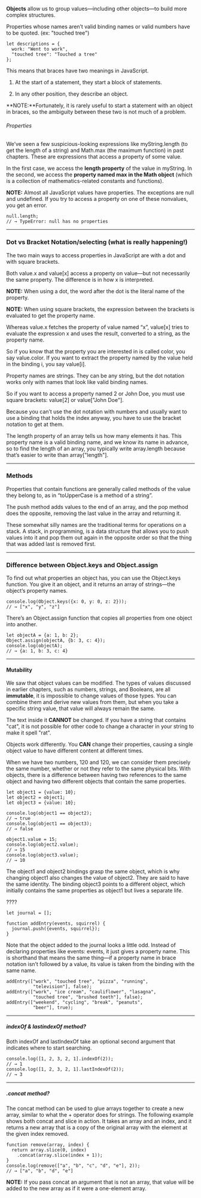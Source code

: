 **Objects** allow us to group values—including other objects—to build more complex structures.

Properties whose names aren’t valid binding names or valid numbers have to be quoted. (ex: "touched tree")

```
let descriptions = {
  work: "Went to work",
  "touched tree": "Touched a tree"
};
```

This means that braces have two meanings in JavaScript.

1.  At the start of a statement, they start a block of statements.

2.  In any other position, they describe an object.

**NOTE:**Fortunately, it is rarely useful to start a statement with an object in braces, so the ambiguity between these two is not much of a problem.

###### Properties

We’ve seen a few suspicious-looking expressions like myString.length (to get the length of a string) and Math.max (the maximum function) in past chapters. These are expressions that access a property of some value.

In the first case, we access the **length property** of the value in myString. In the second, we access the **property named max in the Math object** (which is a collection of mathematics-related constants and functions).

**NOTE:** Almost all JavaScript values have properties. The exceptions are null and undefined. If you try to access a property on one of these nonvalues, you get an error.

```
null.length;
// → TypeError: null has no properties
```

---

### Dot vs Bracket Notation/selecting (what is really happening!)

The two main ways to access properties in JavaScript are with a dot and with square brackets.

Both value.x and value[x] access a property on value—but not necessarily the same property. The difference is in how x is interpreted.

**NOTE:** When using a dot, the word after the dot is the literal name of the property.

**NOTE:** When using square brackets, the expression between the brackets is evaluated to get the property name.

Whereas value.x fetches the property of value named “x”, value[x] tries to evaluate the expression x and uses the result, converted to a string, as the property name.

So if you know that the property you are interested in is called color, you say value.color. If you want to extract the property named by the value held in the binding i, you say value[i].

Property names are strings. They can be any string, but the dot notation works only with names that look like valid binding names.

So if you want to access a property named 2 or John Doe, you must use square brackets: value[2] or value["John Doe"].

Because you can’t use the dot notation with numbers and usually want to use a binding that holds the index anyway, you have to use the bracket notation to get at them.

The length property of an array tells us how many elements it has. This property name is a valid binding name, and we know its name in advance, so to find the length of an array, you typically write array.length because that’s easier to write than array["length"].

---

### Methods

Properties that contain functions are generally called methods of the value they belong to, as in “toUpperCase is a method of a string”.

The push method adds values to the end of an array, and the pop method does the opposite, removing the last value in the array and returning it.

These somewhat silly names are the traditional terms for operations on a stack. A stack, in programming, is a data structure that allows you to push values into it and pop them out again in the opposite order so that the thing that was added last is removed first.

---

### Difference between Object.keys and Object.assign

To find out what properties an object has, you can use the Object.keys function. You give it an object, and it returns an array of strings—the object’s property names.

```
console.log(Object.keys({x: 0, y: 0, z: 2}));
// → ["x", "y", "z"]
```

There’s an Object.assign function that copies all properties from one object into another.

```
let objectA = {a: 1, b: 2};
Object.assign(objectA, {b: 3, c: 4});
console.log(objectA);
// → {a: 1, b: 3, c: 4}
```

---

#### Mutability

We saw that object values can be modified. The types of values discussed in earlier chapters, such as numbers, strings, and Booleans, are all **immutable**, it is impossible to change values of those types. You can combine them and derive new values from them, but when you take a specific string value, that value will always remain the same.

The text inside it **CANNOT** be changed. If you have a string that contains "cat", it is not possible for other code to change a character in your string to make it spell "rat".

Objects work differently. You **CAN** change their properties, causing a single object value to have different content at different times.

When we have two numbers, 120 and 120, we can consider them precisely the same number, whether or not they refer to the same physical bits. With objects, there is a difference between having two references to the same object and having two different objects that contain the same properties.

```
let object1 = {value: 10};
let object2 = object1;
let object3 = {value: 10};

console.log(object1 == object2);
// → true
console.log(object1 == object3);
// → false

object1.value = 15;
console.log(object2.value);
// → 15
console.log(object3.value);
// → 10
```

The object1 and object2 bindings grasp the same object, which is why changing object1 also changes the value of object2. They are said to have the same identity. The binding object3 points to a different object, which initially contains the same properties as object1 but lives a separate life.

????

```
let journal = [];

function addEntry(events, squirrel) {
  journal.push({events, squirrel});
}
```

Note that the object added to the journal looks a little odd. Instead of declaring properties like events: events, it just gives a property name. This is shorthand that means the same thing—if a property name in brace notation isn’t followed by a value, its value is taken from the binding with the same name.

```
addEntry(["work", "touched tree", "pizza", "running",
          "television"], false);
addEntry(["work", "ice cream", "cauliflower", "lasagna",
          "touched tree", "brushed teeth"], false);
addEntry(["weekend", "cycling", "break", "peanuts",
          "beer"], true);
```

---

##### indexOf & lastindexOf method?

Both indexOf and lastIndexOf take an optional second argument that indicates where to start searching.

```
console.log([1, 2, 3, 2, 1].indexOf(2));
// → 1
console.log([1, 2, 3, 2, 1].lastIndexOf(2));
// → 3
```

---

##### .concat method?

The concat method can be used to glue arrays together to create a new array, similar to what the + operator does for strings. The following example shows both concat and slice in action. It takes an array and an index, and it returns a new array that is a copy of the original array with the element at the given index removed.

```
function remove(array, index) {
  return array.slice(0, index)
    .concat(array.slice(index + 1));
}
console.log(remove(["a", "b", "c", "d", "e"], 2));
// → ["a", "b", "d", "e"]
```

**NOTE:** If you pass concat an argument that is not an array, that value will be added to the new array as if it were a one-element array.
